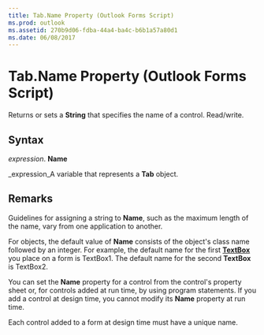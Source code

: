 ```yaml
---
title: Tab.Name Property (Outlook Forms Script)
ms.prod: outlook
ms.assetid: 270b9d06-fdba-44a4-ba4c-b6b1a57a80d1
ms.date: 06/08/2017
---
```



# Tab.Name Property (Outlook Forms Script)

Returns or sets a  **String** that specifies the name of a control. Read/write.


## Syntax

 _expression_. **Name**

 _expression_A variable that represents a  **Tab** object.


## Remarks

Guidelines for assigning a string to  **Name**, such as the maximum length of the name, vary from one application to another.

For objects, the default value of  **Name** consists of the object's class name followed by an integer. For example, the default name for the first **[TextBox](Outlook.textbox.md)** you place on a form is TextBox1. The default name for the second **TextBox** is TextBox2.

You can set the  **Name** property for a control from the control's property sheet or, for controls added at run time, by using program statements. If you add a control at design time, you cannot modify its **Name** property at run time.

Each control added to a form at design time must have a unique name.


